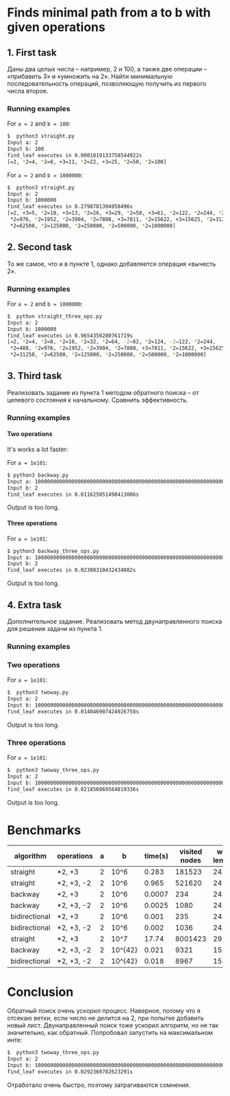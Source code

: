# Finds minimal path from a to b with given operations
## 1. First task
Даны два целых числа – например, 2 и 100, а также две операции – «прибавить 3» и «умножить на 2». Найти минимальную последовательность операций, позволяющую получить из первого числа второе.
### Running examples

For `a = 2` and `b = 100`:
```bash
$  python3 straight.py
Input a: 2
Input b: 100
find_leaf executes in 0.0001819133758544922s
[=2, *2=4, *2=8, +3=11, *2=22, +3=25, *2=50, *2=100]
```

For `a = 2` and `b = 1000000`:
```bash
$  python3 straight.py
Input a: 2
Input b: 1000000
find_leaf executes in 0.2798781394958496s
[=2, +3=5, *2=10, +3=13, *2=26, +3=29, *2=58, +3=61, *2=122, *2=244, *2=488,
 *2=976, *2=1952, *2=3904, *2=7808, +3=7811, *2=15622, +3=15625, *2=31250,
 *2=62500, *2=125000, *2=250000, *2=500000, *2=1000000]
```

## 2. Second task
То же самое, что и в пункте 1, однако добавляется операция «вычесть 2».
### Running examples
For `a = 2` and `b = 1000000`:
```bash
$  python straight_three_ops.py
Input a: 2
Input b: 1000000
find_leaf executes in 0.9654350280761719s
[=2, *2=4, *2=8, *2=16, *2=32, *2=64, -2=62, *2=124, -2=122, *2=244,
 *2=488, *2=976, *2=1952, *2=3904, *2=7808, +3=7811, *2=15622, +3=15625,
 *2=31250, *2=62500, *2=125000, *2=250000, *2=500000, *2=1000000]
```

## 3. Third task
Реализовать задание из пункта 1 методом обратного поиска – от целевого состояния к начальному. Сравнить эффективность.


### Running examples
#### Two operations
It's works a lot faster:

For `a = 1e101`:
```bash
$ python3 backway.py
Input a: 100000000000000000000000000000000000000000000000000000000000000000000000000000000000000000000000000000
Input b: 2
find_leaf executes in 0.011625051498413086s
```
Output is too long.

#### Three operations
For `a = 1e101`:
```bash
$ python3 backway_three_ops.py
Input a: 100000000000000000000000000000000000000000000000000000000000000000000000000000000000000000000000000000
Input b: 2
find_leaf executes in 0.02388310432434082s
```
Output is too long.

## 4. Extra task
Дополнительное задание. Реализовать метод двунаправленного поиска для решения задачи из пункта 1.

### Running examples
### Two operations
For `a = 1e101`:
```bash
$  python3 twoway.py
Input a: 2
Input b: 100000000000000000000000000000000000000000000000000000000000000000000000000000000000000000000000000000
find_leaf executes in 0.014046907424926758s
```
Output is too long.

### Three operations
For `a = 1e101`:
```bash
$  python3 twoway_three_ops.py
Input a: 2
Input b: 100000000000000000000000000000000000000000000000000000000000000000000000000000000000000000000000000000
find_leaf executes in 0.021856069564819336s
```
Output is too long.

# Benchmarks

| algorithm | operations | a   | b   | time(s) | visited nodes | way lenght |
| --------- | ---------- | --- | --- | ------- | ------------- |--|
| straight  |*2, +3|2| 10^6| 0.283 | 181523  | 24 |
| straight  |*2, +3, -2|2| 10^6|0.965 |521620 | 24 |
| backway   |*2, +3|2| 10^6| 0.0007 | 234 | 24 |
| backway   |*2, +3, -2|2| 10^6| 0.0025 | 1080 | 24 |
| bidirectional   |*2, +3|2| 10^6| 0.001 | 235 | 24 |
| bidirectional   |*2, +3, -2|2| 10^6| 0.002 | 1036 | 24 |
| straight  |*2, +3|2| 10^7| 17.74 | 8001423  | 29 |
| backway   |*2, +3, -2|2| 10^{42}| 0.021 | 9321 | 152 |
| bidirectional   |*2, +3, -2|2| 10^{42}| 0.018 | 8967 | 152 |


# Conclusion
Обратный поиск очень ускорил процесс. Наверное, потому что я отсекаю ветки, если число не делится на 2, при попытке добавить новый лист. 
Двунаправленный поиск тоже ускорил алгоритм, но не так значительно, как обратный. Попробовал запустить на максимальном инте:

```bash
$  python3 twoway_three_ops.py
Input a: 2
Input b: 100000000000000000000000000000000000000000000000000000000000000000000000000000000000000000000000000000000000000000000000000000000000000000000000000000000000000000000000000000000000000000000000000000000000000000000000000000000000000000000000000000000000000000000000000000000000000000000000000000000000000000000
find_leaf executes in 0.0292360782623291s
```

Отработало очень быстро, поэтому затрагиваются сомнения.